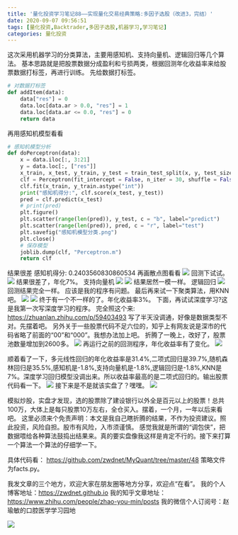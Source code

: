 ```yaml
---
title: '量化投资学习笔记88——实现量化交易经典策略:多因子选股（改进3，完结）'
date: 2020-09-07 09:56:51
tags: [量化投资,Backtrader,多因子选股,机器学习,学习笔记]
categories: 量化投资
---
```

这次采用机器学习的分类算法，主要用感知机、支持向量机、逻辑回归等几个算法。
基本思路就是把股票数据分成盈利和亏损两类，根据回测年化收益率来给股票数据打标签，再进行训练。
先给数据打标签。
```python
# 对数据打标签
def addItem(data):
    data["res"] = 0
    data.loc[data.ar > 0.0, "res"] = 1
    data.loc[data.ar <= 0.0, "res"] = 0
    return data
```
再用感知机模型看看
```python
# 感知机模型分析
def doPerceptron(data):
    x = data.iloc[:, 3:21]
    y = data.loc[:, ["res"]]
    x_train, x_test, y_train, y_test = train_test_split(x, y, test_size = 0.2, random_state = 631)
    clf = Perceptron(fit_intercept = False, n_iter = 30, shuffle = False)
    clf.fit(x_train, y_train.astype("int"))
    print("感知机得分:", clf.score(x_test, y_test))
    pred = clf.predict(x_test)
    # print(pred)
    plt.figure()
    plt.scatter(range(len(pred)), y_test, c = "b", label="predict")
    plt.scatter(range(len(pred)), pred, c = "r", label="test")
    plt.savefig("感知机模型分类.png")
    plt.close()
    # 保存模型
    joblib.dump(clf, "Perceptron.m")
    return clf
```
结果很差
感知机得分: 0.2403560830860534
再画散点图看看
![](https://zymblog-1258069789.cos.ap-chengdu.myqcloud.com/blog0178-QTLearn/61/01.png)
回测下试试。
![](https://zymblog-1258069789.cos.ap-chengdu.myqcloud.com/blog0178-QTLearn/61/02.png)
结果很差了，年化7%。
支持向量机
![](https://zymblog-1258069789.cos.ap-chengdu.myqcloud.com/blog0178-QTLearn/61/03.png)
![](https://zymblog-1258069789.cos.ap-chengdu.myqcloud.com/blog0178-QTLearn/61/04.png)
结果居然一模一样。
逻辑回归
![](https://zymblog-1258069789.cos.ap-chengdu.myqcloud.com/blog0178-QTLearn/61/05.png)
回测结果完全一样。
应该是我的程序有问题。
最后再来试一下聚类算法，用KNN吧。
![](https://zymblog-1258069789.cos.ap-chengdu.myqcloud.com/blog0178-QTLearn/61/06.png)
![](https://zymblog-1258069789.cos.ap-chengdu.myqcloud.com/blog0178-QTLearn/61/07.png)
终于有一个不一样的了。年化收益率3%。
下面，再试试深度学习?这是我第一次写深度学习的程序。
完全照这个来: https://zhuanlan.zhihu.com/p/59403493
写了半天没调通，好像是数据类型不对。先摆着吧。
另外关于一些股票代码不足六位的，知乎上有网友说是深市的代码省略了前面的“00”和“000”。我想办法加上吧。
折腾了一晚上，改好了，股票池数量增加到2600多。
![](https://zymblog-1258069789.cos.ap-chengdu.myqcloud.com/blog0178-QTLearn/61/08.png)
再运行之前的回测程序，年化收益率有了变化。
![](https://zymblog-1258069789.cos.ap-chengdu.myqcloud.com/blog0178-QTLearn/61/09.png)

顺着看了一下，多元线性回归的年化收益率是31.4%,二项式回归是39.7%,随机森林回归是35.5%,感知机是-1.8%,支持向量机是-1.8%,逻辑回归是-1.8%,KNN是7%。深度学习回归模型没调出来。所以收益率最高的是二项式回归的。输出股票代码看一下。
![](https://zymblog-1258069789.cos.ap-chengdu.myqcloud.com/blog0178-QTLearn/61/10.png)
接下来是不是就该实盘了？嘿嘿。
![](https://zymblog-1258069789.cos.ap-chengdu.myqcloud.com/blog0178-QTLearn/61/11.png)

模拟炒股，实盘才发现，选的股票除了建设银行以外全是百元以上的股票！总共100万，大体上是每只股票10万左右，全仓买入。摆着，一个月，一年以后来看吧。
这里必须来个免责声明：本文是我自己瞎折腾的结果，不作为投资建议。照此投资，风险自担。股市有风险，入市须谨慎。
感觉我就是所谓的“调包侠”，把数据喂给各种算法鼓捣出结果来。真的要实盘像我这样是肯定不行的。接下来打算一个算法一个算法的仔细学一下。

具体代码看： https://github.com/zwdnet/MyQuant/tree/master/48
策略文件为facts.py。


我发文章的三个地方，欢迎大家在朋友圈等地方分享，欢迎点“在看”。
我的个人博客地址：https://zwdnet.github.io
我的知乎文章地址： https://www.zhihu.com/people/zhao-you-min/posts
我的微信个人订阅号：赵瑜敏的口腔医学学习园地


![](https://zymblog-1258069789.cos.ap-chengdu.myqcloud.com/other/wx.jpg)